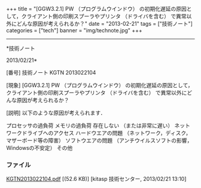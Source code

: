 ﻿+++
title = "[GGW3.2.1] PW （プログラムウインドウ） の初期化遅延の原因として，クライアント側の印刷スプーラやプリンタ （ドライバを含む） で異常以外にどんな原因が考えられるか？"
date = "2013-02-21"
tags = ["技術ノート"]
categories = ["tech"]
banner = "img/technote.jpg"
+++

-----------------------------------------------------------------------------------------------------------------------------

*技術ノート

2013/02/21*


[番号]
技術ノート KGTN 2013022104

[現象]
[GGW3.2.1] PW （プログラムウインドウ）
の初期化遅延の原因として，クライアント側の印刷スプーラやプリンタ
（ドライバを含む） で異常以外にどんな原因が考えられるか？

[説明]
以下のような原因が考えられます．

プロセッサの過負荷
メモリの過負荷
存在しない （または非常に遅い） ネットワークドライブへのアクセス
ハードウエアの問題 （ネットワーク，ディスク，マザーボード等の障害）
ソフトウエアの問題 （アンチウイルスソフトの影響，Windowsの不安定）
その他


### ファイル

 
 


[KGTN2013022104.pdf](http://techreport.kitasp.net/attachments/download/1223/KGTN2013022104.pdf)
 [(52.6 KB)] [kitasp 技術センター, 2013/02/21
13:10]


 


 

